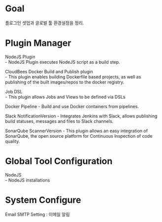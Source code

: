 
# Goal 

플로그인 셋업과 글로벌 툴 환경설정을 정리.

# Plugin Manager

NodeJS Plugin  
    - NodeJS Plugin executes NodeJS script as a build step.  

CloudBees Docker Build and Publish plugin   
    - This plugin enables building Dockerfile based projects, as well as publishing of the built images/repos to the docker registry.

Job DSL  
    - This plugin allows Jobs and Views to be defined via DSLs

Docker Pipeline 
    - Build and use Docker containers from pipelines.

Slack NotificationVersion
    - Integrates Jenkins with Slack, allows publishing build statuses, messages and files to Slack channels.

SonarQube ScannerVersion
    - This plugin allows an easy integration of SonarQube, the open source platform for Continuous Inspection of code quality.


# Global Tool Configuration

NodeJS  
    - NodeJS installations  

# System Configure

Email SMTP Setting : 이메일 알림
